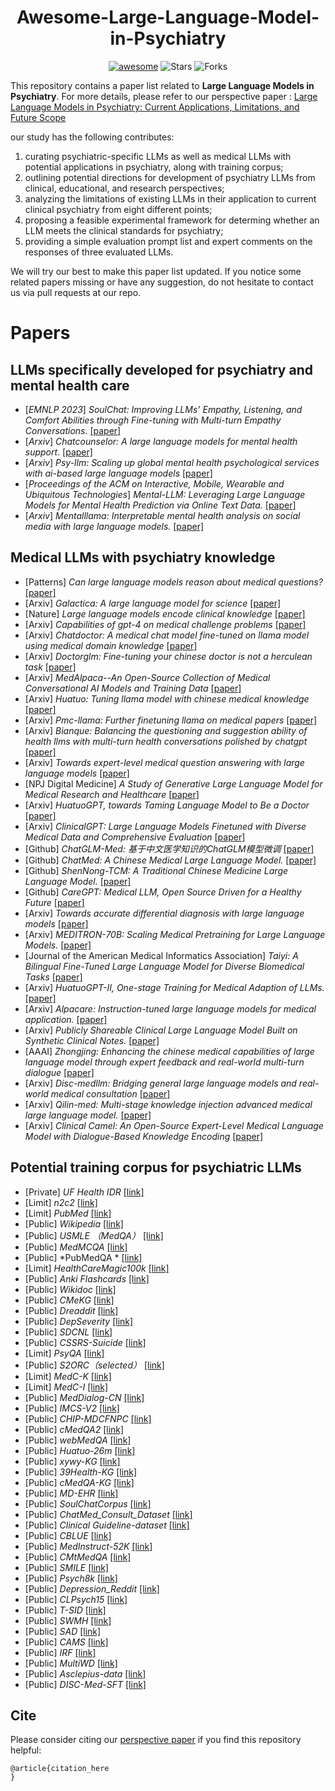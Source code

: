 <h1 align="center"><b>Awesome-Large-Language-Model-in-Psychiatry</b></h1>
<p align="center">
    <a href="https://awesome.re"><img src="https://awesome.re/badge.svg" alt="awesome"></a>
    <!-- <a href="https://"><img src="https://img.shields.io/badge/-Website-grey?logo=svelte&logoColor=white" alt="Website"></a> -->
    <img src="https://img.shields.io/github/stars/RoarBoil/awesome-large-graph-model?color=yellow&label=Star" alt="Stars" >
    <img src="https://img.shields.io/github/forks/RoarBoil/awesome-large-graph-model?color=blue&label=Fork" alt="Forks" >
</p>

This repository contains a paper list related to **Large Language Models in Psychiatry**. For more details, please refer to our perspective paper : [Large Language Models in Psychiatry: Current Applications, Limitations, and Future Scope](https://www.biorxiv.org/content/10.1101/2023.11.04.565642v1)

our study has the following contributes:
1.	curating psychiatric-specific LLMs as well as medical LLMs with potential applications in psychiatry, along with training corpus;
2.	outlining potential directions for development of psychiatry LLMs from clinical, educational, and research perspectives;
3.	analyzing the limitations of existing LLMs in their application to current clinical psychiatry from eight different points;
4.	proposing a feasible experimental framework for determing whether an LLM meets the clinical standards for psychiatry;
5.	providing a simple evaluation prompt list and expert comments on the responses of three evaluated LLMs.

We will try our best to make this paper list updated. If you notice some related papers missing or have any suggestion, do not hesitate to contact us via pull requests at our repo.

# Papers

## **LLMs specifically developed for psychiatry and mental health care**
- [*EMNLP 2023*] *SoulChat: Improving LLMs’ Empathy, Listening, and Comfort Abilities through Fine-tuning with Multi-turn Empathy Conversations*.  [[paper]](https://aclanthology.org/2023.findings-emnlp.83/)
- [*Arxiv*] *Chatcounselor: A large language models for mental health support*.  [[paper]](https://arxiv.org/abs/2309.15461)
- [*Arxiv*] *Psy-llm: Scaling up global mental health psychological services with ai-based large language models*  [[paper]](https://arxiv.org/abs/2307.11991)
- [*Proceedings of the ACM on Interactive, Mobile, Wearable and Ubiquitous Technologies*] *Mental-LLM: Leveraging Large Language Models for Mental Health Prediction via Online Text Data.*  [[paper]](https://dl.acm.org/doi/abs/10.1145/3643540)
- [*Arxiv*] *Mentalllama: Interpretable mental health analysis on social media with large language models.*   [[paper]](https://arxiv.org/abs/2309.13567)

## **Medical LLMs with psychiatry knowledge**
- [Patterns] *Can large language models reason about medical questions?* [[paper]](https://www.cell.com/patterns/fulltext/S2666-3899(24)00042-4)
- [Arxiv] *Galactica: A large language model for science* [[paper]](https://arxiv.org/abs/2211.09085)
- [Nature] *Large language models encode clinical knowledge* [[paper]](https://www.nature.com/articles/s41586-023-06291-2)
- [Arxiv] *Capabilities of gpt-4 on medical challenge problems* [[paper]](https://arxiv.org/abs/2303.13375)
- [Arxiv] *Chatdoctor: A medical chat model fine-tuned on llama model using medical domain knowledge* [[paper]](https://arxiv.org/abs/2303.14070)
- [Arxiv] *Doctorglm: Fine-tuning your chinese doctor is not a herculean task* [[paper]](https://arxiv.org/abs/2304.01097)
- [Arxiv] *MedAlpaca--An Open-Source Collection of Medical Conversational AI Models and Training Data* [[paper]](https://arxiv.org/abs/2304.08247)
- [Arxiv] *Huatuo: Tuning llama model with chinese medical knowledge* [[paper]](https://arxiv.org/abs/2304.06975)
- [Arxiv] *Pmc-llama: Further finetuning llama on medical papers* [[paper]](https://arxiv.org/abs/2304.14454)
- [Arxiv] *Bianque: Balancing the questioning and suggestion ability of health llms with multi-turn health conversations polished by chatgpt* [[paper]](https://arxiv.org/abs/2310.15896)
- [Arxiv] *Towards expert-level medical question answering with large language models* [[paper]](https://arxiv.org/abs/2305.09617)
- [NPJ Digital Medicine] *A Study of Generative Large Language Model for Medical Research and Healthcare* [[paper]](https://www.nature.com/articles/s41746-023-00958-w)
- [Arxiv] *HuatuoGPT, towards Taming Language Model to Be a Doctor* [[paper]](https://arxiv.org/abs/2306.09968)
- [Arxiv] *ClinicalGPT: Large Language Models Finetuned with Diverse Medical Data and Comprehensive Evaluation* [[paper]](https://arxiv.org/abs/2306.09968)
- [Github] *ChatGLM-Med: 基于中文医学知识的ChatGLM模型微调* [[paper]](https://github.com/SCIR-HI/Med-ChatGLM)
- [Github] *ChatMed: A Chinese Medical Large Language Model.* [[paper]](https://github.com/michael-wzhu/ChatMed)
- [Github] *ShenNong-TCM: A Traditional Chinese Medicine Large Language Model.* [[paper]](https://github.com/michael-wzhu/ShenNong-TCM-LLM)
- [Github] *CareGPT: Medical LLM, Open Source Driven for a Healthy Future* [[paper]](https://github.com/WangRongsheng/CareGPT)
- [Arxiv] *Towards accurate differential diagnosis with large language models* [[paper]](https://arxiv.org/abs/2312.00164)
- [Arxiv] *MEDITRON-70B: Scaling Medical Pretraining for Large Language Models.* [[paper]](https://arxiv.org/abs/2311.16079)
- [Journal of the American Medical Informatics Association] *Taiyi: A Bilingual Fine-Tuned Large Language Model for Diverse Biomedical Tasks* [[paper]](https://academic.oup.com/jamia/advance-article-abstract/doi/10.1093/jamia/ocae037/7616487)
- [Arxiv] *HuatuoGPT-II, One-stage Training for Medical Adaption of LLMs.* [[paper]](https://arxiv.org/abs/2311.09774)
- [Arxiv] *Alpacare: Instruction-tuned large language models for medical application.* [[paper]](https://arxiv.org/abs/2310.14558)
- [Arxiv] *Publicly Shareable Clinical Large Language Model Built on Synthetic Clinical Notes.* [[paper]](https://arxiv.org/abs/2309.00237)
- [AAAI] *Zhongjing: Enhancing the chinese medical capabilities of large language model through expert feedback and real-world multi-turn dialogue* [[paper]](https://ojs.aaai.org/index.php/AAAI/article/view/29907)
- [Arxiv] *Disc-medllm: Bridging general large language models and real-world medical consultation* [[paper]](https://arxiv.org/abs/2308.14346)
- [Arxiv] *Qilin-med: Multi-stage knowledge injection advanced medical large language model.* [[paper]](https://arxiv.org/abs/2310.09089)
- [Arxiv] *Clinical Camel: An Open-Source Expert-Level Medical Language Model with Dialogue-Based Knowledge Encoding* [[paper]](https://arxiv.org/abs/2305.12031)

## Potential training corpus for psychiatric LLMs
- [Private] *UF Health IDR* [[link]](https://idr.ufhealth.org)
- [Limit] *n2c2* [[link]](https://portal.dbmi.hms.harvard.edu/projects/n2c2-nlp/)
- [Limit] *PubMed* [[link]](https://pubmed.ncbi.nlm.nih.gov)
- [Public] *Wikipedia* [[link]](https://www.wikipedia.org/)
- [Public] *USMLE （MedQA）* [[link]](https://www.mdpi.com/2076-3417/11/14/6421)
- [Public] *MedMCQA* [[link]](https://proceedings.mlr.press/v174/pal22a.html)
- [Public] *PubMedQA * [[link]](https://arxiv.org/abs/1909.06146)
- [Limit] *HealthCareMagic100k* [[link]](https://arxiv.org/abs/2303.14070)
- [Public] *Anki Flashcards* [[link]](https://arxiv.org/abs/2304.08247k)
- [Public] *Wikidoc* [[link]](https://arxiv.org/abs/2304.08247)
- [Public] *CMeKG* [[link]](http://www5.zzu.edu.cn/nlp/info/1018/1785.htm)
- [Public] *Dreaddit* [[link]](https://arxiv.org/abs/1911.00133)
- [Public] *DepSeverity* [[link]](https://dl.acm.org/doi/abs/10.1145/3485447.3512128)
- [Public] *SDCNL* [[link]](https://link.springer.com/chapter/10.1007/978-3-030-86383-8_35)
- [Public] *CSSRS-Suicide* [[link]](https://www.frontiersin.org/articles/10.3389/fpubh.2023.1121290/full)
- [Limit] *PsyQA* [[link]](https://arxiv.org/abs/2106.01702)
- [Public] *S2ORC（selected）* [[link]](https://arxiv.org/abs/2304.14454)
- [Limit] *MedC-K* [[link]](https://arxiv.org/abs/2304.14454)
- [Limit] *MedC-I* [[link]](https://arxiv.org/abs/2304.14454)
- [Public] *MedDialog-CN* [[link]](https://arxiv.org/abs/2004.03329)
- [Public] *IMCS-V2* [[link]](https://academic.oup.com/bioinformatics/article-abstract/39/1/btac817/6947983)
- [Public] *CHIP-MDCFNPC* [[link]](https://arxiv.org/abs/2106.08087)
- [Public] *cMedQA2* [[link]](https://ieeexplore.ieee.org/abstract/document/8548603/)
- [Public] *webMedQA* [[link]](https://link.springer.com/article/10.1186/s12911-019-0761-8)
- [Public] *Huatuo-26m* [[link]](https://arxiv.org/abs/2305.01526)
- [Public] *xywy-KG* [[link]](https://arxiv.org/abs/2305.01526)
- [Public] *39Health-KG* [[link]](https://arxiv.org/abs/2305.01526)
- [Public] *cMedQA-KG* [[link]](https://ieeexplore.ieee.org/abstract/document/8548603/)
- [Public] *MD-EHR* [[link]](https://arxiv.org/abs/2306.09968)
- [Public] *SoulChatCorpus* [[link]](https://aclanthology.org/2023.findings-emnlp.83/)
- [Public] *ChatMed_Consult_Dataset* [[link]](https://github.com/michael-wzhu/ChatMed)
- [Public] *Clinical Guideline-dataset* [[link]](https://arxiv.org/abs/2311.16079)
- [Public] *CBLUE* [[link]](https://arxiv.org/abs/2106.08087)
- [Public] *MedInstruct-52K* [[link]](https://arxiv.org/abs/2304.08247)
- [Public] *CMtMedQA* [[link]](https://ojs.aaai.org/index.php/AAAI/article/view/29907)
- [Public] *SMILE* [[link]](https://arxiv.org/abs/2305.00450)
- [Public] *Psych8k* [[link]](https://arxiv.org/abs/2308.14346)
- [Public] *Depression_Reddit* [[link]](https://aclanthology.org/W18-5903/)
- [Public] *CLPsych15* [[link]](https://aclanthology.org/W15-1204.pdf)
- [Public] *T-SID* [[link]](https://link.springer.com/article/10.1007/s00521-021-06208-y)
- [Public] *SWMH* [[link]](https://link.springer.com/article/10.1007/s00521-021-06208-y)
- [Public] *SAD* [[link]](https://dl.acm.org/doi/abs/10.1145/3411763.3451799)
- [Public] *CAMS* [[link]](https://arxiv.org/abs/2207.04674)
- [Public] *IRF* [[link]](https://arxiv.org/abs/2305.18727)
- [Public] *MultiWD* [[link]](https://www.techrxiv.org/doi/full/10.36227/techrxiv.22816586.v1)
- [Public] *Asclepius-data* [[link]](https://arxiv.org/abs/2309.00237)
- [Public] *DISC-Med-SFT* [[link]](https://arxiv.org/abs/2308.14346)

## Cite
Please consider citing our [perspective paper](Link_to_paper) if you find this repository helpful:
```
@article{citation_here
}
```